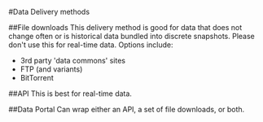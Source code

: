 #Data Delivery methods

##File downloads
 This delivery method is good for data that does not change often or is historical data bundled into discrete snapshots. Please don't use this for real-time data. Options include:  
 * 3rd party 'data commons' sites
 * FTP (and variants)
 * BitTorrent

##API
 This is best for real-time data.

##Data Portal
 Can wrap either an API, a set of file downloads, or both.
